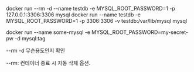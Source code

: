 docker run --rm -d --name testdb -e MYSQL_ROOT_PASSWORD=1 -p 127.0.0.1:3306:3306 mysql
docker run --name testdb -e MYSQL_ROOT_PASSWORD=1 -p 3306:3306 -v testdb:/var/lib/mysql mysql

docker run --name some-mysql -e MYSQL_ROOT_PASSWORD=my-secret-pw -d mysql:tag

--rm -d 무슨용도인지 확인

--rm: 컨테이너 종료 시 자동 삭제 옵션.
